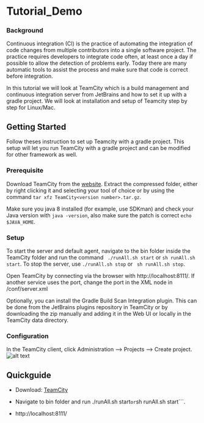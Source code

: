 # Tutorial_Demo

### Background

Continuous integration (CI) is the practice of automating the integration of code changes from multiple contributors into a single software project. The practice requires developers to integrate code often, at least once a day if possible to allow the detection of problems early. Today there are many automatic tools to assist the process and make sure that code is correct before integration. 

In this tutorial we will look at TeamCity which is a build management and continuous integration server from JetBrains and how to set it up with a gradle project. We will look at installation and setup of Teamcity step by step for Linux/Mac.


## Getting Started

Follow theses instruction to set up Teamcity with a gradle project. This setup will let you run TeamCity with a gradle project and can be modified for other framework as well.

### Prerequisite

Download TeamCity from the [website](https://www.jetbrains.com/teamcity/download/#section=section-get). Extract the compressed folder, either by right clicking it and selecting your tool of choice or by using the command ```tar xfz TeamCity<version number>.tar.gz```.

Make sure you java 8 installed (for example, use SDKman) and check your Java version with ```java -version```, also make sure the patch is correct ```echo $JAVA_HOME```.

### Setup
To start the server and default agent, navigate to the bin folder inside the TeamCity folder and run the command ``` ./runAll.sh start``` or ```sh runAll.sh start```. To stop the server, use ```./runAll.sh stop``` or ``` sh runAll.sh stop```.

Open TeamCity by connecting via the browser with http://localhost:8111/.
If another service uses the port, change the port in the XML node in <TeamCity directory>/conf/server.xml
  
Optionally, you can install the Gradle Build Scan Integration plugin. This can be done from the JetBrains plugins repository in TeamCity or by downloading the zip manually and adding it in the Web UI or locally in the TeamCity data directory.

### Configuration

In the TeamCity client, click Administration --> Projects --> Create project.
![alt text](https://github.com/Kappenn/Tutorial_Demo/tree/master/images/create_project.png "How to start creating project")

## Quickguide

- Download: [TeamCity](https://www.jetbrains.com/teamcity/download/#section=section-get)

- Navigate to bin folder and run ./runAll.sh start``` or ```sh runAll.sh start```.

- http://localhost:8111/






